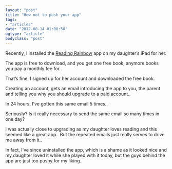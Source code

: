 ```yaml
---
layout: "post"
title: "How not to push your app"
tags: 
- "articles"
date: "2012-08-14 01:08:58"
ogtype: "article"
bodyclass: "post"
---
```


Recently, I installed the [Reading Rainbow](http://itunes.apple.com/ca/app/reading-rainbow/id512350210?mt=8) app on my daughter’s iPad for her.

The app is free to download, and you get one free book, anymore books you pay a monthly fee for..

That’s fine, I signed up for her account and downloaded the free book.

Creating an account, gets an email introducing the app to you, the parent and telling you why you should upgrade to a paid account..

In 24 hours, I’ve gotten this same email 5 times..

Seriously? Is it really necessary to send the same email so many times in one day?

I was actually close to upgrading as my daughter loves reading and this seemed like a great app.. But the repeated emails just really serves to drive me away from it..

In fact, I’ve since uninstalled the app, which is a shame as it looked nice and my daughter loved it while she played with it today, but the guys behind the app are just too pushy for my liking.